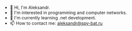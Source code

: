 - 👋 Hi, I'm Aleksandr.
- 👀 I'm interested in programming and computer networks.
- 🌱 I'm currently learning .net development.
- 📫 How to contact me: aleksandr@spy-bat.ru

<!---
Spy39/Spy39 is a ✨ special ✨ repository because its `README.md` (this file) appears on your GitHub profile.
You can click the Preview link to take a look at your changes.
--->
